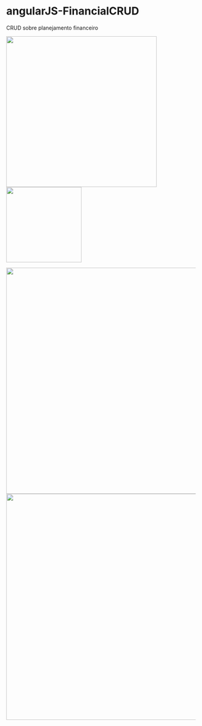 # angularJS-FinancialCRUD
CRUD sobre planejamento financeiro

<img src="https://www.pngkey.com/png/detail/717-7176513_angular-js-vector-logo.png" width="400" />   <img src="https://res.cloudinary.com/practicaldev/image/fetch/s---7bnc09Y--/c_imagga_scale,f_auto,fl_progressive,h_900,q_auto,w_1600/https://thepracticaldev.s3.amazonaws.com/i/5cvui5nfqaq25j97lox0.png" width="200" />


<img src="https://user-images.githubusercontent.com/50468352/117306511-2076a900-ae56-11eb-8cd5-45a883fb8be1.png" width="600" />
<img src="https://user-images.githubusercontent.com/50468352/117306504-1f457c00-ae56-11eb-9d77-c02c9dd4b4c3.png" width="600" />

